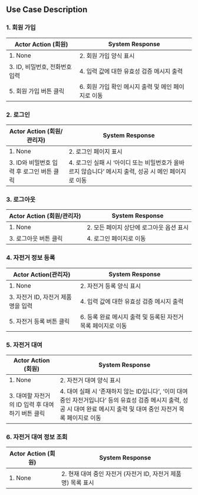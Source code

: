 ## Use Case Description

### **1. 회원 가입**

| Actor Action (회원) | System Response |
| --- | --- |
| 1. None | 2. 회원 가입 양식 표시 |
| 3. ID, 비밀번호, 전화번호 입력 | 4. 입력 값에 대한 유효성 검증 메시지 출력 |
| 5. 회원 가입 버튼 클릭 | 6. 회원 가입 확인 메시지 출력 및 메인 페이지로 이동 |

### **2. 로그인**

| Actor Action (회원/관리자) | System Response |
| --- | --- |
| 1. None | 2. 로그인 페이지 표시 |
| 3. ID와 비밀번호 입력 후 로그인 버튼 클릭 | 4. 로그인 실패 시 ‘아이디 또는 비밀번호가 올바르지 않습니다’ 메시지 출력, 성공 시 메인 페이지로 이동 |

### **3. 로그아웃**

| Actor Action (회원/관리자) | System Response |
| --- | --- |
| 1. None | 2. 모든 페이지 상단에 로그아웃 옵션 표시 |
| 3. 로그아웃 버튼 클릭 | 4. 로그인 페이지로 이동 |

### **4. 자전거 정보 등록**

| Actor Action(관리자) | System Response |
| --- | --- |
| 1. None | 2. 자전거 등록 양식 표시 |
| 3. 자전거 ID, 자전거 제품명을 입력 | 4. 입력 값에 대한 유효성 검증 메시지 출력 |
| 5. 자전거 등록 버튼 클릭 | 6. 등록 완료 메시지 출력 및 등록된 자전거 목록 페이지로 이동 |

### **5. 자전거 대여**

| Actor Action (회원) | System Response |
| --- | --- |
| 1. None | 2. 자전거 대여 양식 표시 |
| 3. 대여할 자전거의 ID 입력 후 대여하기 버튼 클릭 | 4. 대여 실패 시 ‘존재하지 않는 ID입니다’, ‘이미 대여 중인 자전거입니다’ 등의 유효성 검증 메시지 출력, 성공 시 대여 완료 메시지 출력 및 대여 중인 자전거 목록 페이지로 이동 |

### **6. 자전거 대여 정보 조회**

| Actor Action (회원) | System Response |
| --- | --- |
| 1. None | 2. 현재 대여 중인 자전거 (자전거 ID, 자전거 제품명) 목록 표시 |